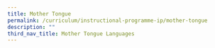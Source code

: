 ```yaml
---
title: Mother Tongue
permalink: /curriculum/instructional-programme-ip/mother-tongue
description: ""
third_nav_title: Mother Tongue Languages
---
```



